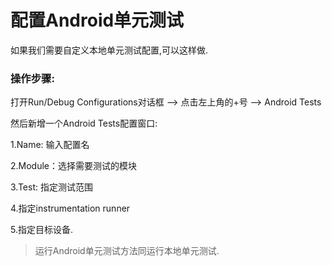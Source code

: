 # 配置Android单元测试

如果我们需要自定义本地单元测试配置,可以这样做.

### 操作步骤:

打开Run\/Debug Configurations对话框 —&gt; 点击左上角的+号 —&gt; Android Tests

然后新增一个Android Tests配置窗口:

1.Name: 输入配置名

2.Module：选择需要测试的模块

3.Test: 指定测试范围

4.指定instrumentation runner

5.指定目标设备.



> 运行Android单元测试方法同运行本地单元测试.

